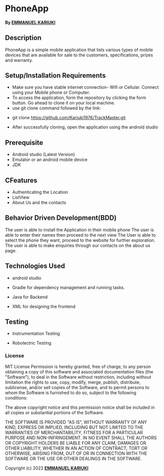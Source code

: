 # PhoneApp

#### By **[EMMANUEL KARIUKI](https://github.com/Kariuki1976/TrackMaster.git)**

## Description

PhoneApp is a simple mobile application that lists various types of mobile devices that are available for sale to the customers, specifications, prizes and warranty.

## Setup/Installation Requirements

- Make sure you have stable internet connection- Wifi or Cellular. Connect using your Mobile phone or Computer.
- To access the application, form the repository by clicking the form button. Go ahead to clone it on your local machine.
- use git clone command followed by the link:
* git clone https://github.com/Kariuki1976/TrackMaster.git
- After successfully cloning, open the application using the android studio


## Prerequisite
* Android studio (Latest Version)
* Emulator or an android mobile device
* JDK

## CFeatures

* Authenticating the Location
* ListView
* About Us and the contacts


## Behavior Driven Development(BDD)

The user is able to install the Application in their mobile phone
The user is able to enter their names then proceed to the next view
The User is able to select the phone they want, proceed to the website for further exploration.
The user is able to make enquiries through our contacts on the about us page.


## Technologies Used

* android studio

* Gradle for dependency management and running tasks.

* Java for Backend

* XML for designing the frontend



## Testing
* Instrumentation Testing

* Robolectric Testing


### License


MIT License
Permission is hereby granted, free of charge, to any person obtaining a copy
of this software and associated documentation files (the "Software"), to deal
in the Software without restriction, including without limitation the rights
to use, copy, modify, merge, publish, distribute, sublicense, and/or sell
copies of the Software, and to permit persons to whom the Software is
furnished to do so, subject to the following conditions:

The above copyright notice and this permission notice shall be included in all
copies or substantial portions of the Software.

THE SOFTWARE IS PROVIDED "AS IS", WITHOUT WARRANTY OF ANY KIND, EXPRESS OR
IMPLIED, INCLUDING BUT NOT LIMITED TO THE WARRANTIES OF MERCHANTABILITY,
FITNESS FOR A PARTICULAR PURPOSE AND NON-INFRINGEMENT. IN NO EVENT SHALL THE
AUTHORS OR COPYRIGHT HOLDERS BE LIABLE FOR ANY CLAIM, DAMAGES OR OTHER
LIABILITY, WHETHER IN AN ACTION OF CONTRACT, TORT OR OTHERWISE, ARISING FROM,
OUT OF OR IN CONNECTION WITH THE SOFTWARE OR THE USE OR OTHER DEALINGS IN THE
SOFTWARE.<br>

Copyright (c) 2022 **[EMMANUEL KARIUKI](https://github.com/Kariuki1976)**
